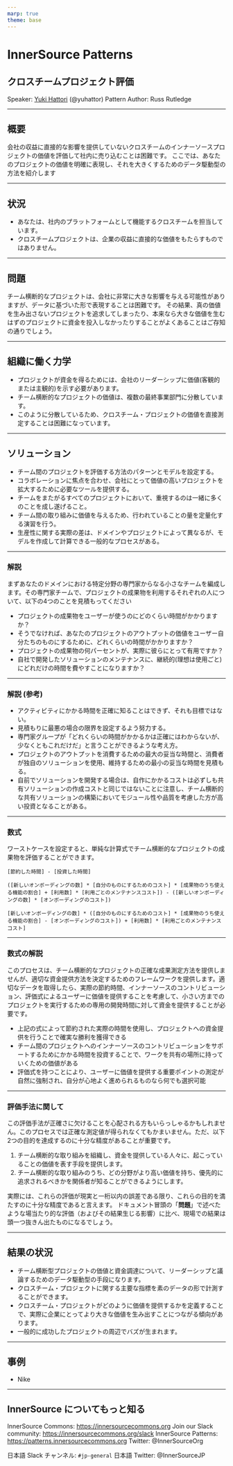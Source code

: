 ```yaml
---
marp: true
theme: base
---
```

<!-- _class: cover lead -->

# InnerSource Patterns

## クロスチームプロジェクト評価

Speaker: [Yuki Hattori]() (@yuhattor)
Pattern Author: Russ Rutledge

---
<!--
header: '**InnerSource Patterns**: クロスチームプロジェクト評価'
paginate: true
class: slides
footer: '[Yuki Hattori (@yuhattor)](https://twitter.com/yuhattor)'
-->

## 概要

会社の収益に直接的な影響を提供していないクロスチームのインナーソースプロジェクトの価値を評価して社内に売り込むことは困難です。
ここでは、あなたのプロジェクトの価値を明確に表現し、それを大きくするためのデータ駆動型の方法を紹介します

---

## 状況

* あなたは、社内のプラットフォームとして機能するクロスチームを担当しています。
* クロスチームプロジェクトは、企業の収益に直接的な価値をもたらすものではありません。

---

## 問題

チーム横断的なプロジェクトは、会社に非常に大きな影響を与える可能性がありますが、データに基づいた形で表現することは困難です。
その結果、真の価値を生み出さないプロジェクトを追求してしまったり、本来なら大きな価値を生むはずのプロジェクトに資金を投入しなかったりすることがよくあることはご存知の通りでしょう。

---

## 組織に働く力学

* プロジェクトが資金を得るためには、会社のリーダーシップに価値(客観的または主観的)を示す必要があります。
* チーム横断的なプロジェクトの価値は、複数の最終事業部門に分散しています。
* このように分散しているため、クロスチーム・プロジェクトの価値を直接測定することは困難になっています。

---

## ソリューション

* チーム間のプロジェクトを評価する方法のパターンとモデルを設定する。
* コラボレーションに焦点を合わせ、会社にとって価値の高いプロジェクトを拡大するために必要なツールを提供する。
* チームをまたがるすべてのプロジェクトにおいて、重視するのは一緒に多くのことを成し遂げること。
* チーム間の取り組みに価値を与えるため、行われていることの量を定量化する演習を行う。
* 生産性に関する実際の差は、ドメインやプロジェクトによって異なるが、モデルを作成して計算できる一般的なプロセスがある。

<!--
チーム間のプロジェクトを評価する方法のパターンとモデルを設定します。このようなモデルは、会社にとって価値の高いコラボレーションに焦点を合わせて拡大するために必要なツールを提供します。
チームをまたがるすべてのプロジェクトにおける価値の核となるのは、離れるよりも一緒に多くのことを成し遂げることができるという考えかたです。 チーム間の取り組みに価値を与えることは、一緒に行われていることの量を定量化するための演習にもなります。
生産性に関する実際の差は、ドメインやプロジェクトによって異なります。ここではモデルを作成して計算できる一般的なプロセスがありますので以下で紹介します。
-->

---

### 解説

まずあなたのドメインにおける特定分野の専門家からなる小さなチームを編成します。その専門家チームで、プロジェクトの成果物を利用するそれぞれの人について、以下の4つのことを見積もってください

* プロジェクトの成果物をユーザーが使うのにどのくらい時間がかかりますか？
* そうでなければ、あなたのプロジェクトのアウトプットの価値をユーザー自分たちのものにするために、どれくらいの時間がかかりますか？
* プロジェクトの成果物の何パーセントが、実際に彼らにとって有用ですか？
* 自社で開発したソリューションのメンテナンスに、継続的(理想は使用ごと)にどれだけの時間を費やすことになりますか？

---

### 解説 (参考)

* アクティビティにかかる時間を正確に知ることはできず、それも目標ではない。
* 見積もりに最悪の場合の限界を設定するよう努力する。
* 専門家グループが「どれくらいの時間がかかるかは正確にはわからないが、少なくともこれだけだ」と言うことができるような考え方。
* プロジェクトのアウトプットを消費するための最大の妥当な時間と、消費者が独自のソリューションを使用、維持するための最小の妥当な時間を見積もる。
* 自前でソリューションを開発する場合は、自作にかかるコストは必ずしも共有ソリューションの作成コストと同じではないことに注意し、チーム横断的な共有ソリューションの構築においてモジュール性や品質を考慮した方が高い投資となることがある。

<!--
これらの見積もりを行う場合、アクティビティにかかる時間を正確に知ることは不可能です。また、それはあなたの目標ではありません。 正確さではなく、これらの見積もりに最悪の場合の限界を設定するように努める必要があります。専門家のグループがお互いに「どれくらいの時間がかかるかは正確にはわかりませんが、少なくともこれだけだということには同意できます」と言うことができるという考えです。 具体的には、プロジェクトのアウトプットを消費するための最大の妥当な時間と、消費者が独自のソリューションを自分のものとして使用、および維持するための最小の妥当な時間を見積もる必要があります。

自前でソリューションを開発する(ホームロール)場合のコストについては、一つ注意点があります。ソリューションの自作にかかるコストは、必ずしも共有ソリューションの作成コストと同じとは限りません(実際、非常にまれです)。 同じ機能であれば、チーム横断的な共有ソリューションの構築に必要なモジュール性と品質により、一度だけ使用する迅速でハードコードされた実装よりも明らかに高い投資となることがよくあるのです。
-->

---

### 数式

ワーストケースを設定すると、単純な計算式でチーム横断的なプロジェクトの成果物を評価することができます。

```
[節約した時間] - [投資した時間]

([新しいオンボーディングの数] * [自分のものにするためのコスト] * [成果物のうち使える機能の割合] + [利用数] * [利用ごとのメンテナンスコスト]) - ([新しいオンボーディングの数] * [オンボーディングのコスト])

[新しいオンボーディングの数] * ([自分のものにするためのコスト] * [成果物のうち使える機能の割合] - [オンボーディングのコスト]) + [利用数] * [利用ごとのメンテナンスコスト]
```

---

### 数式の解説

このプロセスは、チーム横断的なプロジェクトの正確な成果測定方法を提供しませんが、適切な資金提供方法を決定するためのフレームワークを提供します。適切なデータを取得したら、実際の節約時間、インナーソースのコントリビューション、評価式によるユーザーに価値を提供することを考慮して、小さい方までのプロジェクトを実行するための専用の開発時間に対して資金を提供することが必要です。

* 上記の式によって節約された実際の時間を使用し、プロジェクトへの資金提供を行うことで確実な勝利を獲得できる
* チーム間のプロジェクトへのインナーソースのコントリビューションをサポートするためにかかる時間を投資することで、ワークを共有の場所に持っていくための価値がある
* 評価式を持つことにより、ユーザーに価値を提供する重要ポイントの測定が自然に強制され、自分が心地よく進められるものなら何でも選択可能

<!--
一見このプロセスには厳密さがあるように見えますが、チーム横断的なプロジェクトの成果を正確に測定する方法を提供するものではありません。
ただし、実際には、この作業に資金を提供する方法を適切に決定するためのフレームワークが提供されます。
上記の説明に従って適切で妥当なデータを取得したら、少なくとも次の3つのレベルのうち、小さい方までプロジェクトを実行するための専用の開発時間に資金を提供する必要があります。

1. 上記の式によって節約された実際の時間。 公式が実際に節約された時間数よりも少ない数を生み出すと私たちは皆確信しています。そのため、その時点までのプロジェクトへの資金提供はあなたにとって確実な勝利であると確信することができます。
1. チーム間のプロジェクトへのインナーソースのコントリビューションをサポートするためにかかる時間。コントリビューターは、一度限りのワークを提供することが多いでしょう。そのワークを共有の場所に持っていくための時間に投資することには価値があります。
1. あなたが心地よく進められるものなら何でもかまいません。評価式を持つことの意図的な副次効果として、ユーザーに価値を提供する重要ポイントの測定を自然に強制することができます。

それらの測定値を理解し、そのまま使うことで、プロジェクトの価値を直感的に理解することができます。
-->

---

### 評価手法に関して

この評価手法が正確さに欠けることを心配される方もいらっしゃるかもしれません。このプロセスでは正確な測定値が得られなくてもかまいません。ただ、以下2つの目的を達成するのに十分な精度があることが重要です。

1. チーム横断的な取り組みを組織し、資金を提供している人々に、起こっていることの価値を表す手段を提供します。
1. チーム横断的な取り組みのうち、どの分野がより高い価値を持ち、優先的に追求されるべきかを関係者が知ることができるようにします。

実際には、これらの評価が現実と一桁以内の誤差である限り、これらの目的を満たすのに十分な精度であると言えます。
ドキュメント冒頭の「**問題**」で述べたような場当たり的な評価（およびその結果生じる影響）に比べ、現場での結果は頭一つ抜きん出たものになるでしょう。

---

## 結果の状況

* チーム横断型プロジェクトの価値と資金調達について、リーダーシップと議論するためのデータ駆動型の手段になります。
* クロスチーム・プロジェクトに関する主要な指標を素のデータの形で計測することができます。
* クロスチーム・プロジェクトがどのように価値を提供するかを定義することで、実際に企業にとってより大きな価値を生み出すことにつながる傾向があります。
* 一般的に成功したプロジェクトの周辺でバズが生まれます。

---

## 事例

* Nike

---

## InnerSource についてもっと知る

InnerSource Commons: https://innersourcecommons.org
Join our Slack community: https://innersourcecommons.org/slack
InnerSource Patterns: https://patterns.innersourcecommons.org
Twitter: @InnerSourceOrg

日本語 Slack チャンネル: ```#jp-general```
日本語 Twitter: @InnerSourceJP
